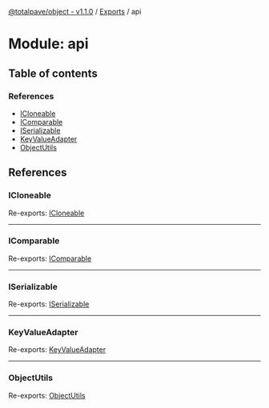[@totalpave/object - v1.1.0](../README.md) / [Exports](../modules.md) / api

# Module: api

## Table of contents

### References

- [ICloneable](api.md#icloneable)
- [IComparable](api.md#icomparable)
- [ISerializable](api.md#iserializable)
- [KeyValueAdapter](api.md#keyvalueadapter)
- [ObjectUtils](api.md#objectutils)

## References

### ICloneable

Re-exports: [ICloneable](../interfaces/ICloneable.ICloneable-1.md)

___

### IComparable

Re-exports: [IComparable](../interfaces/IComparable.IComparable-1.md)

___

### ISerializable

Re-exports: [ISerializable](../interfaces/ISerializable.ISerializable-1.md)

___

### KeyValueAdapter

Re-exports: [KeyValueAdapter](../classes/KeyValueAdapter.KeyValueAdapter-1.md)

___

### ObjectUtils

Re-exports: [ObjectUtils](../classes/ObjectUtils.ObjectUtils-1.md)
